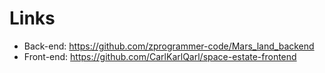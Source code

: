 # Links
- Back-end: https://github.com/zprogrammer-code/Mars_land_backend
- Front-end: https://github.com/CarlKarlQarl/space-estate-frontend